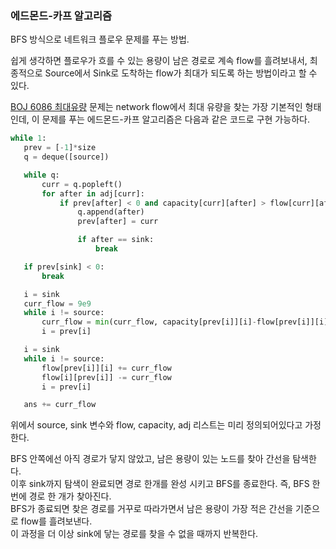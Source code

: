 ### 에드몬드-카프 알고리즘

BFS 방식으로 네트워크 플로우 문제를 푸는 방법.

쉽게 생각하면 플로우가 흐를 수 있는 용량이 남은 경로로 계속 flow를 흘려보내서,
 최종적으로 Source에서 Sink로 도착하는 flow가 최대가 되도록 하는 방법이라고 할 수 있다.
 
 [BOJ 6086 최대유량](6086.py) 문제는 network flow에서 최대 유량을 찾는 가장 기본적인 형태인데, 
 이 문제를 푸는 에드몬드-카프 알고리즘은 다음과 같은 코드로 구현 가능하다.
 
 ```python
while 1:
    prev = [-1]*size
    q = deque([source])

    while q:
        curr = q.popleft()
        for after in adj[curr]:
            if prev[after] < 0 and capacity[curr][after] > flow[curr][after]:
                q.append(after)
                prev[after] = curr

                if after == sink:
                    break

    if prev[sink] < 0:
        break

    i = sink
    curr_flow = 9e9
    while i != source:
        curr_flow = min(curr_flow, capacity[prev[i]][i]-flow[prev[i]][i])
        i = prev[i]

    i = sink
    while i != source:
        flow[prev[i]][i] += curr_flow
        flow[i][prev[i]] -= curr_flow
        i = prev[i]

    ans += curr_flow
```

위에서 source, sink 변수와 flow, capacity, adj 리스트는 미리 정의되어있다고 가정한다.  

BFS 안쪽에선 아직 경로가 닿지 않았고, 남은 용량이 있는 노드를 찾아 간선을 탐색한다.  
이후 sink까지 탐색이 완료되면 경로 한개를 완성 시키고 BFS를 종료한다.
즉, BFS 한번에 경로 한 개가 찾아진다.  
BFS가 종료되면 찾은 경로를 거꾸로 따라가면서 남은 용량이 가장 적은 간선을 기준으로 flow를 흘려보낸다.  
이 과정을 더 이상 sink에 닿는 경로를 찾을 수 없을 때까지 반복한다.